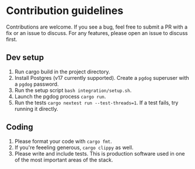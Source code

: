 # Contribution guidelines

Contributions are welcome. If you see a bug, feel free to submit a PR with a fix or an issue to discuss. For any features, please open an issue to discuss first.

## Dev setup

1. Run cargo build in the project directory.
2. Install Postgres (v17 currently supported). Create a `pgdog` superuser with a `pgdog` password.
3. Run the setup script `bash integration/setup.sh`. 
2. Launch the pgdog process `cargo run`.
3. Run the tests `cargo nextest run --test-threads=1`. If a test fails, try running it directly.

## Coding

1. Please format your code with `cargo fmt`.
2. If you're feeeling generous, `cargo clippy` as well.
3. Please write and include tests. This is production software used in one of the most important areas of the stack.
